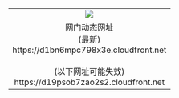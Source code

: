 ﻿<table>
  <tr></tr>
  <tr><td colspan=2 align=center><img src="https://d1bn6mpc798x3e.cloudfront.net/Up/oGate.jpg" /></td></tr>
  <tr><td colspan=2 align=center>网门动态网址<br/>(最新)
<br>https://d1bn6mpc798x3e.cloudfront.net
<br/><br/>(以下网址可能失效)
<br>https://d19psob7zao2s2.cloudfront.net
    </td>
  </tr>
</table>
